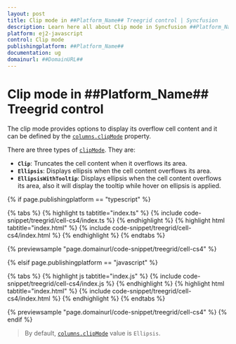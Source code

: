 ```yaml
---
layout: post
title: Clip mode in ##Platform_Name## Treegrid control | Syncfusion
description: Learn here all about Clip mode in Syncfusion ##Platform_Name## Treegrid control of Syncfusion Essential JS 2 and more.
platform: ej2-javascript
control: Clip mode 
publishingplatform: ##Platform_Name##
documentation: ug
domainurl: ##DomainURL##
---
```


# Clip mode in ##Platform_Name## Treegrid control

The clip mode provides options to display its overflow cell content and it can be defined by the [`columns.clipMode`](../../api/treegrid/column/#clipmode) property.

There are three types of [`clipMode`](../../api/treegrid/column/#clipmode). They are:

* **`Clip`**: Truncates the cell content when it overflows its area.
* **`Ellipsis`**: Displays ellipsis when the cell content overflows its area.
* **`EllipsisWithTooltip`**: Displays ellipsis when the cell content overflows its area, also it will display the tooltip while hover on ellipsis is applied.

{% if page.publishingplatform == "typescript" %}

 {% tabs %}
{% highlight ts tabtitle="index.ts" %}
{% include code-snippet/treegrid/cell-cs4/index.ts %}
{% endhighlight %}
{% highlight html tabtitle="index.html" %}
{% include code-snippet/treegrid/cell-cs4/index.html %}
{% endhighlight %}
{% endtabs %}
        
{% previewsample "page.domainurl/code-snippet/treegrid/cell-cs4" %}

{% elsif page.publishingplatform == "javascript" %}

{% tabs %}
{% highlight js tabtitle="index.js" %}
{% include code-snippet/treegrid/cell-cs4/index.js %}
{% endhighlight %}
{% highlight html tabtitle="index.html" %}
{% include code-snippet/treegrid/cell-cs4/index.html %}
{% endhighlight %}
{% endtabs %}

{% previewsample "page.domainurl/code-snippet/treegrid/cell-cs4" %}
{% endif %}

>By default, [`columns.clipMode`](../../api/treegrid/column/#clipmode) value is `Ellipsis`.